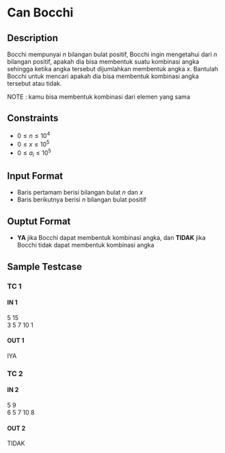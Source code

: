 # Can Bocchi

## Description

Bocchi mempunyai *n* bilangan bulat positif, Bocchi ingin mengetahui dari *n* bilangan positif, apakah dia bisa membentuk suatu kombinasi angka sehingga ketika angka tersebut dijumlahkan membentuk angka *x*. Bantulah Bocchi untuk mencari apakah dia bisa membentuk kombinasi angka tersebut atau tidak.

NOTE : kamu bisa membentuk kombinasi dari elemen yang sama

## Constraints
- $0 \leq n \leq 10^4$ 
- $0 \leq x \leq 10^5$ 
- $0 \leq a_i \leq 10^5$ 

## Input Format

- Baris pertamam berisi bilangan bulat *n* dan *x*
- Baris berikutnya berisi *n* bilangan bulat positif

## Ouptut Format

- **YA** jika Bocchi dapat membentuk kombinasi angka, dan **TIDAK** jika Bocchi tidak dapat membentuk kombinasi angka

## Sample Testcase

### TC 1

#### IN 1
5 15   
3 5 7 10 1

#### OUT 1
IYA

### TC 2

#### IN 2
5 9   
6 5 7 10 8

#### OUT 2
TIDAK
